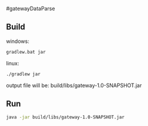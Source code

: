 #gatewayDataParse

## Build

windows:
```bash
gradlew.bat jar
```

linux:
```bash
./gradlew jar
```

output file will be:
build/libs/gateway-1.0-SNAPSHOT.jar

## Run

```bash
java -jar build/libs/gateway-1.0-SNAPSHOT.jar 
```